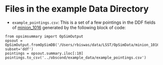 # Files in the example Data Directory
- `example_pointings.csv`: This is a set of a few pointings in the DDF fields of [minion_1016]() generated by the following block of code:
```
from opsimsummary import OpSimOutput
opsout = OpSimOutput.fromOpSimDB('/Users/rbiswas/data/LSST/OpSimData/minion_1016_sqlite.db', subset='ddf')
pointings = opsout.summary.iloc[:10]
pointings.to_csv('../obscond/example_data/example_pointings.csv')
```
